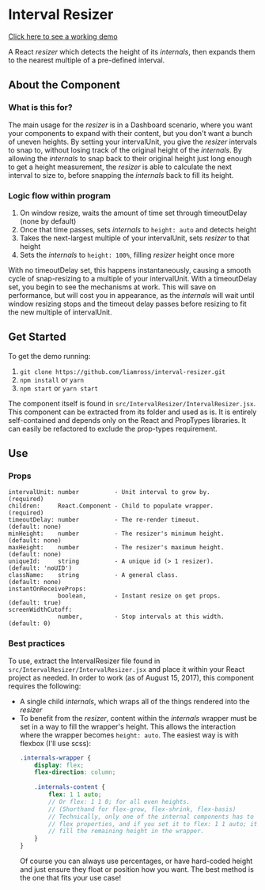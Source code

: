 # Interval Resizer

[Click here to see a working demo](https://liamross.github.io/interval-resizer/)

A React *resizer* which detects the height of its *internals*, then expands them
to the nearest multiple of a pre-defined interval.

## About the Component

### What is this for?
The main usage for the *resizer* is in a Dashboard scenario, where you want your
components to expand with their content, but you don't want a bunch of uneven
heights. By setting your intervalUnit, you give the *resizer* intervals to snap
to, without losing track of the original height of the *internals*. By allowing
the *internals* to snap back to their original height just long enough to get a
height measurement, the *resizer* is able to calculate the next interval to size
to, before snapping the *internals* back to fill its height.

### Logic flow within program
1. On window resize, waits the amount of time set through timeoutDelay (none by
default)
1. Once that time passes, sets *internals* to `height: auto` and detects height
1. Takes the next-largest multiple of your intervalUnit, sets *resizer* to 
that height
1. Sets the *internals* to `height: 100%`, filling *resizer* height once more

With no timeoutDelay set, this happens instantaneously, causing a smooth cycle 
of snap-resizing to a multiple of your intervalUnit. With a timeoutDelay set,
you begin to see the mechanisms at work. This will save on performance, but will
cost you in appearance, as the *internals* will wait until window resizing stops
and the timeout delay passes before resizing to fit the new multiple of
intervalUnit.

## Get Started
To get the demo running:
1. `git clone https://github.com/liamross/interval-resizer.git`
1. `npm install` or `yarn`
1. `npm start` or `yarn start`

The component itself is found in `src/IntervalResizer/IntervalResizer.jsx`. This
component can be extracted from its folder and used as is. It is entirely
self-contained and depends only on the React and PropTypes libraries. It can
easily be refactored to exclude the prop-types requirement.

## Use

### Props

```text
intervalUnit: number          - Unit interval to grow by.     (required)     
children:     React.Component - Child to populate wrapper.    (required)     
timeoutDelay: number          - The re-render timeout.        (default: none)
minHeight:    number          - The resizer's minimum height. (default: none)
maxHeight:    number          - The resizer's maximum height. (default: none)
uniqueId:     string          - A unique id (> 1 resizer).    (default: 'noUID')
className:    string          - A general class.              (default: none)
instantOnReceiveProps: 
              boolean,        - Instant resize on get props.  (default: true)
screenWidthCutoff: 
              number,         - Stop intervals at this width. (default: 0)
```

### Best practices
To use, extract the IntervalResizer file found in
`src/IntervalResizer/IntervalResizer.jsx` and place it within your React project
as needed. In order to work (as of August 15, 2017), this component requires the
following:
- A single child *internals*, which wraps all of the things rendered into the
*resizer*
- To benefit from the *resizer*, content within the *internals* wrapper must be
set in a way to fill the wrapper's height. This allows the interaction where the
wrapper becomes `height: auto`. The easiest way is with flexbox (I'll use 
scss):  
    ```scss
    .internals-wrapper {
        display: flex;
        flex-direction: column;
        
        .internals-content {
            flex: 1 1 auto; 
            // Or flex: 1 1 0; for all even heights.
            // (Shorthand for flex-grow, flex-shrink, flex-basis)
            // Technically, only one of the internal components has to have any
            // flex properties, and if you set it to flex: 1 1 auto; it will
            // fill the remaining height in the wrapper.
        }
    }
    ```  
    Of course you can always use percentages, or have hard-coded height and just
    ensure they float or position how you want. The best method is the one that
    fits your use case!
